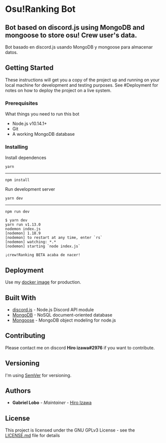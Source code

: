 # Osu!Ranking Bot

Bot based on discord.js using MongoDB and mongoose to store osu! Crew user's data.
---
Bot basado en discord.js usando MongoDB y mongoose para almacenar datos.

## Getting Started

These instructions will get you a copy of the project up and running on your local machine for development and testing purposes. See #Deployment for notes on how to deploy the project on a live system.

### Prerequisites

What things you need to run this bot

- Node.js v10.14.1+
- Git
- A working MongoDB database

### Installing

Install dependences

```
yarn
```

---

```
npm install
```

Run development server

```
yarn dev
```

---

```
npm run dev
```

```
$ yarn dev
yarn run v1.13.0
nodemon index.js
[nodemon] 1.18.9
[nodemon] to restart at any time, enter `rs`
[nodemon] watching: *.*
[nodemon] starting `node index.js`

¡crew!Ranking BETA acaba de nacer!
```

## Deployment

Use my [docker image](https://github.com/Kamasado/Crew-bot-Docker-image) for production.

## Built With

- [discord.js](https://discord.js.org/) - Node.js Discord API module
- [MongoDB](https://www.mongodb.com/) - NoSQL document-oriented database
- [Mongoose](https://mongoosejs.com/) - MongoDB object modeling for node.js

## Contributing

Please contact me on discord **Hiro izawa#2976** if you want to contribute.

## Versioning

I'm using [SemVer](http://semver.org/) for versioning.

## Authors

- **Gabriel Lobo** - _Maintainer_ - [Hiro Izawa](https://github.com/Kamasado)

## License

This project is licensed under the GNU GPLv3 License - see the [LICENSE.md](LICENSE.md) file for details
